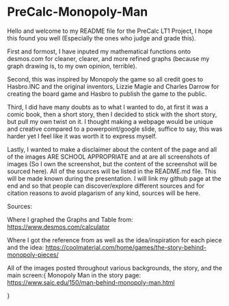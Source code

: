 # PreCalc-Monopoly-Man

Hello and welcome to my README file for the PreCalc LT1 Project, I hope this found you well (Especially the ones who judge and grade this). 

First and formost, I have inputed my mathematical functions onto desmos.com for cleaner, clearer, and more refined graphs (because my graph drawing is, to my own opinion, terrible). 

Second, this was inspired by Monopoly the game so all credit goes to Hasbro.INC and the original inventors, Lizzie Magie and Charles Darrow for creating the board game and Hasbro to publish the game to the public. 

Third, I did have many doubts as to what I wanted to do, at first it was a comic book, then a short story, then I decided to stick with the short story, but pull my own twist on it. I thought making a webpage would be unique and creative compared to a powerpoint/google slide, suffice to say, this was harder yet I feel like it was worth it to express myself. 

Lastly, I wanted to make a disclaimer about the content of the page and all of the images ARE SCHOOL APPROPRIATE and at are all screenshots of images (So I own the screenshot, but the content of the screenshot will be sourced here). All of the sources will be listed in the README.md file. This will be made known during the presentation. I will link my github page at the end and so that people can discover/explore different sources and for citation reasons to avoid plagarism of any kind, sources will be here. 

Sources: 

Where I graphed the Graphs and Table from: https://www.desmos.com/calculator

Where I got the reference from as well as the idea/inspiration for each piece and the idea:
	https://coolmaterial.com/home/games/the-story-behind-monopoly-pieces/

All of the images posted throughout various backgrounds, the story, and the main screen:{
	Monopoly Man in the story page: https://www.saic.edu/150/man-behind-monopoly-man.html
	
}